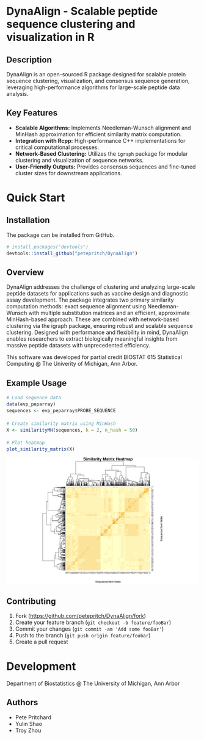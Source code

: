 # DynaAlign - Scalable peptide sequence clustering and visualization in R

## Description

DynaAlign is an open-sourced R package designed for scalable protein sequence clustering, visualization, and consensus sequence generation, leveraging high-performance algorithms for large-scale peptide data analysis.

## Key Features

- **Scalable Algorithms:** Implements Needleman-Wunsch alignment and MinHash approximation for efficient similarity matrix computation.
- **Integration with Rcpp:** High-performance C++ implementations for critical computational processes.
- **Network-Based Clustering:** Utilizes the `igraph` package for modular clustering and visualization of sequence networks.
- **User-Friendly Outputs:** Provides consensus sequences and fine-tuned cluster sizes for downstream applications.

# Quick Start

## Installation

The package can be installed from GitHub.

```r
# install.packages("devtools")
devtools::install_github("petepritch/DynaAlign")
```

## Overview

DynaAlign addresses the challenge of clustering and analyzing large-scale peptide datasets for applications such as vaccine design and diagnostic assay development. The package integrates two primary similarity computation methods: exact sequence alignment using Needleman-Wunsch with multiple substitution matrices and an efficient, approximate MinHash-based approach. These are combined with network-based clustering via the igraph package, ensuring robust and scalable sequence clustering. Designed with performance and flexibility in mind, DynaAlign enables researchers to extract biologically meaningful insights from massive peptide datasets with unprecedented efficiency.

This software was developed for partial credit BIOSTAT 615 Statistical Computing @ The Univerity of Michigan, Ann Arbor.

## Example Usage

```r
# Load sequence data
data(evp_peparray)
sequences <- evp_peparray$PROBE_SEQUENCE

# Create similarity matrix using MinHash
X <- similarityMH(sequences, k = 2, n_hash = 50)

# Plot heatmap
plot_similarity_matrix(X)
```

![](man/figures/heatmap.png)

## Contributing

1. Fork (https://github.com/petepritch/DynaAlign/fork)
2. Create your feature branch (`git checkout -b feature/fooBar`)
3. Commit your changes (`git commit -am 'Add some fooBar'`)
4. Push to the branch (`git push origin feature/foobar`)
5. Create a pull request

# Development
Department of Biostatistics @ The University of Michigan, Ann Arbor

## Authors
- Pete Pritchard
- Yulin Shao
- Troy Zhou

